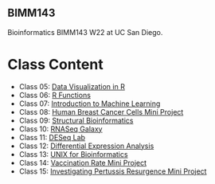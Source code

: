 ## BIMM143
Bioinformatics BIMM143 W22 at UC San Diego.

# Class Content
- Class 05: [Data Visualization in R](https://github.com/vxly/BIMM143/blob/main/class05/class05.pdf)
- Class 06: [R Functions](https://github.com/vxly/BIMM143/blob/main/class06/class06.pdf)
- Class 07: [Introduction to Machine Learning](https://github.com/vxly/BIMM143/blob/main/class07/class07.pdf)
- Class 08: [Human Breast Cancer Cells Mini Project](https://github.com/vxly/BIMM143/blob/main/class08/class08.pdf)
- Class 09: [Structural Bioinformatics](https://github.com/vxly/BIMM143/blob/main/class09/class09.docx)
- Class 10: [RNASeq Galaxy](https://github.com/vxly/BIMM143/blob/main/class10/class10.pdf)
- Class 11: [DESeq Lab](https://github.com/vxly/BIMM143/blob/main/class11/class11.pdf)
- Class 12: [Differential Expression Analysis](https://github.com/vxly/BIMM143/blob/main/class12/class12.pdf)
- Class 13: [UNIX for Bioinformatics](https://github.com/vxly/BIMM143/blob/main/class13/class13.pdf)
- Class 14: [Vaccination Rate Mini Project](https://github.com/vxly/BIMM143/blob/main/class14/class14.pdf)
- Class 15: [Investigating Pertussis Resurgence Mini Project](https://github.com/vxly/BIMM143/blob/main/class15/class15.pdf)
